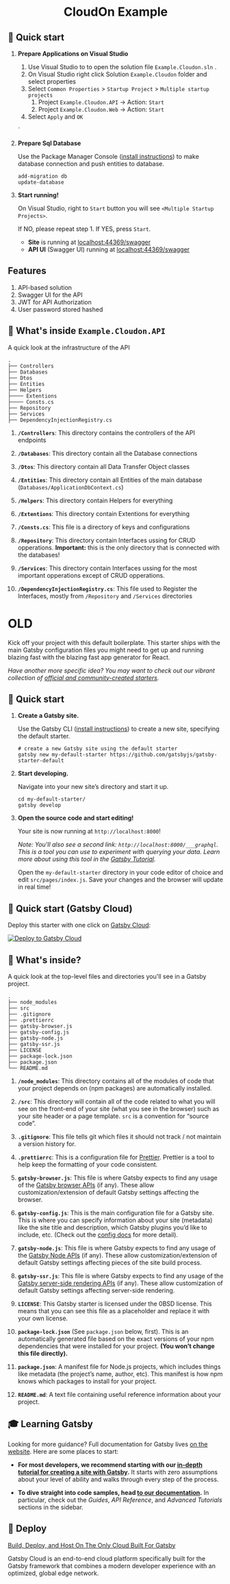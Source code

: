 <h1 align="center">
  CloudOn Example
</h1>

## 🚀 Quick start

1.  **Prepare Applications on Visual Studio**

    1. Use Visual Studio to to open the solution file `Example.Cloudon.sln` .
    1. On Visual Studio right click Solution `Example.Cloudon` folder and select properties 
    1. Select `Common Properties` > `Startup Project` > `Multiple startup projects`
        1. Project `Example.Cloudon.API` -> Action: `Start`
        1. Project `Example.Cloudon.Web` -> Action: `Start`
    1. Select `Apply` and `OK`

    `

1.  **Prepare Sql Database**

    Use the Package Manager Console ([install instructions](https://www.gatsbyjs.com/docs/tutorial/part-0/#gatsby-cli)) to make database connection and push entities to database.

    ```shell
    add-migration db
    update-database
    ```

1.  **Start running!**
    
    On Visual Studio, right to `Start` button you will see `<Multiple Startup Projects>`. 
    
    If NO, please repeat step 1. If YES, press `Start`. 

    * **Site** is running at [localhost:44369/swagger](https://localhost:44369/swagger)
    * **API UI** (Swagger UI) running at [localhost:44369/swagger](https://localhost:44369/swagger)

## Features
1. API-based solution
1. Swagger UI for the API
1. JWT for API Authorization
1. User password stored hashed

## 🧐 What's inside `Example.Cloudon.API`

A quick look at the infrastructure of the API

    .
    ├── Controllers
    ├── Databases
    ├── Dtos
    ├── Entities
    ├── Helpers
    ├──── Extentions
    ├──── Consts.cs
    ├── Repository
    ├── Services
    ├── DependencyInjectionRegistry.cs

1.  **`/Controllers`**: This directory contains the controllers of the API endpoints

1.  **`/Databases`**: This directory contain all the Database connections

1.  **`/Dtos`**: This directory contain all Data Transfer Object classes

1.  **`/Entities`**: This directory contain all Entities of the main database (`Databases/ApplicationDbContext.cs`)

1.  **`/Helpers`**: This directory contain Helpers for everything

1.  **`/Extentions`**: This directory contain Extentions for everything

1.  **`/Consts.cs`**: This file is a directory of keys and configurations

1.  **`/Repository`**: This directory contain Interfaces ussing for CRUD opperations. **Important:** this is the only directory that is connected with the databases!

1.  **`/Services`**: This directory contain Interfaces ussing for the most important opperations except of CRUD opperations.

1.  **`/DependencyInjectionRegistry.cs`**: This file used to Register the Interfaces, mostly from `/Repository` and `/Services` directories

# OLD

Kick off your project with this default boilerplate. This starter ships with the main Gatsby configuration files you might need to get up and running blazing fast with the blazing fast app generator for React.

_Have another more specific idea? You may want to check out our vibrant collection of [official and community-created starters](https://www.gatsbyjs.com/docs/gatsby-starters/)._

## 🚀 Quick start

1.  **Create a Gatsby site.**

    Use the Gatsby CLI ([install instructions](https://www.gatsbyjs.com/docs/tutorial/part-0/#gatsby-cli)) to create a new site, specifying the default starter.

    ```shell
    # create a new Gatsby site using the default starter
    gatsby new my-default-starter https://github.com/gatsbyjs/gatsby-starter-default
    ```

1.  **Start developing.**

    Navigate into your new site’s directory and start it up.

    ```shell
    cd my-default-starter/
    gatsby develop
    ```

1.  **Open the source code and start editing!**

    Your site is now running at `http://localhost:8000`!

    _Note: You'll also see a second link: _`http://localhost:8000/___graphql`_. This is a tool you can use to experiment with querying your data. Learn more about using this tool in the [Gatsby Tutorial](https://www.gatsbyjs.com/docs/tutorial/part-4/#use-graphiql-to-explore-the-data-layer-and-write-graphql-queries)._

    Open the `my-default-starter` directory in your code editor of choice and edit `src/pages/index.js`. Save your changes and the browser will update in real time!

## 🚀 Quick start (Gatsby Cloud)

Deploy this starter with one click on [Gatsby Cloud](https://www.gatsbyjs.com/cloud/):

[<img src="https://www.gatsbyjs.com/deploynow.svg" alt="Deploy to Gatsby Cloud">](https://www.gatsbyjs.com/dashboard/deploynow?url=https://github.com/gatsbyjs/gatsby-starter-default)

## 🧐 What's inside?

A quick look at the top-level files and directories you'll see in a Gatsby project.

    .
    ├── node_modules
    ├── src
    ├── .gitignore
    ├── .prettierrc
    ├── gatsby-browser.js
    ├── gatsby-config.js
    ├── gatsby-node.js
    ├── gatsby-ssr.js
    ├── LICENSE
    ├── package-lock.json
    ├── package.json
    └── README.md

1.  **`/node_modules`**: This directory contains all of the modules of code that your project depends on (npm packages) are automatically installed.

2.  **`/src`**: This directory will contain all of the code related to what you will see on the front-end of your site (what you see in the browser) such as your site header or a page template. `src` is a convention for “source code”.

3.  **`.gitignore`**: This file tells git which files it should not track / not maintain a version history for.

4.  **`.prettierrc`**: This is a configuration file for [Prettier](https://prettier.io/). Prettier is a tool to help keep the formatting of your code consistent.

5.  **`gatsby-browser.js`**: This file is where Gatsby expects to find any usage of the [Gatsby browser APIs](https://www.gatsbyjs.com/docs/reference/config-files/gatsby-browser/) (if any). These allow customization/extension of default Gatsby settings affecting the browser.

6.  **`gatsby-config.js`**: This is the main configuration file for a Gatsby site. This is where you can specify information about your site (metadata) like the site title and description, which Gatsby plugins you’d like to include, etc. (Check out the [config docs](https://www.gatsbyjs.com/docs/reference/config-files/gatsby-config/) for more detail).

7.  **`gatsby-node.js`**: This file is where Gatsby expects to find any usage of the [Gatsby Node APIs](https://www.gatsbyjs.com/docs/reference/config-files/gatsby-node/) (if any). These allow customization/extension of default Gatsby settings affecting pieces of the site build process.

8.  **`gatsby-ssr.js`**: This file is where Gatsby expects to find any usage of the [Gatsby server-side rendering APIs](https://www.gatsbyjs.com/docs/reference/config-files/gatsby-ssr/) (if any). These allow customization of default Gatsby settings affecting server-side rendering.

9.  **`LICENSE`**: This Gatsby starter is licensed under the 0BSD license. This means that you can see this file as a placeholder and replace it with your own license.

10. **`package-lock.json`** (See `package.json` below, first). This is an automatically generated file based on the exact versions of your npm dependencies that were installed for your project. **(You won’t change this file directly).**

11. **`package.json`**: A manifest file for Node.js projects, which includes things like metadata (the project’s name, author, etc). This manifest is how npm knows which packages to install for your project.

12. **`README.md`**: A text file containing useful reference information about your project.

## 🎓 Learning Gatsby

Looking for more guidance? Full documentation for Gatsby lives [on the website](https://www.gatsbyjs.com/). Here are some places to start:

- **For most developers, we recommend starting with our [in-depth tutorial for creating a site with Gatsby](https://www.gatsbyjs.com/tutorial/).** It starts with zero assumptions about your level of ability and walks through every step of the process.

- **To dive straight into code samples, head [to our documentation](https://www.gatsbyjs.com/docs/).** In particular, check out the _Guides_, _API Reference_, and _Advanced Tutorials_ sections in the sidebar.

## 💫 Deploy

[Build, Deploy, and Host On The Only Cloud Built For Gatsby](https://www.gatsbyjs.com/products/cloud/)

Gatsby Cloud is an end-to-end cloud platform specifically built for the Gatsby framework that combines a modern developer experience with an optimized, global edge network.
